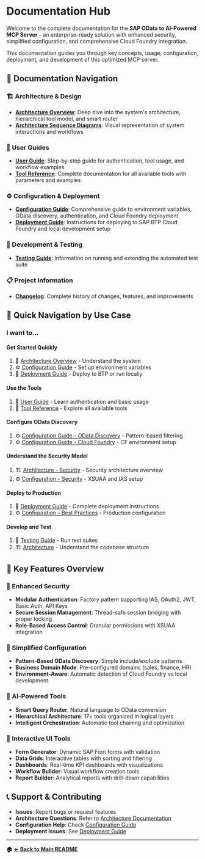 # Documentation Hub

Welcome to the complete documentation for the **SAP OData to AI-Powered MCP Server** - an enterprise-ready solution with enhanced security, simplified configuration, and comprehensive Cloud Foundry integration.

This documentation guides you through key concepts, usage, configuration, deployment, and development of this optimized MCP server.

## 📖 Documentation Navigation

### 🏗️ Architecture & Design
- **[Architecture Overview](./ARCHITECTURE.md)**: Deep dive into the system's architecture, hierarchical tool model, and smart router
- **[Architecture Sequence Diagrams](./ARCHITECTURE-SEQUENCE-DIAGRAMS.md)**: Visual representation of system interactions and workflows

### 👥 User Guides
- **[User Guide](./USER_GUIDE.md)**: Step-by-step guide for authentication, tool usage, and workflow examples
- **[Tool Reference](./TOOL_REFERENCE.md)**: Complete documentation for all available tools with parameters and examples

### ⚙️ Configuration & Deployment
- **[Configuration Guide](./CONFIGURATION.md)**: Comprehensive guide to environment variables, OData discovery, authentication, and Cloud Foundry deployment
- **[Deployment Guide](./DEPLOYMENT.md)**: Instructions for deploying to SAP BTP Cloud Foundry and local development setup

### 🧪 Development & Testing
- **[Testing Guide](./guides/TESTING.md)**: Information on running and extending the automated test suite

### 📋 Project Information
- **[Changelog](./CHANGELOG.md)**: Complete history of changes, features, and improvements

## 🚀 Quick Navigation by Use Case

### I want to...

#### **Get Started Quickly**
1. 📖 [Architecture Overview](./ARCHITECTURE.md) - Understand the system
2. ⚙️ [Configuration Guide](./CONFIGURATION.md) - Set up environment variables
3. 🚀 [Deployment Guide](./DEPLOYMENT.md) - Deploy to BTP or run locally

#### **Use the Tools**
1. 👥 [User Guide](./USER_GUIDE.md) - Learn authentication and basic usage
2. 🔧 [Tool Reference](./TOOL_REFERENCE.md) - Explore all available tools

#### **Configure OData Discovery**
1. ⚙️ [Configuration Guide - OData Discovery](./CONFIGURATION.md#odata-discovery-configuration) - Pattern-based filtering
2. ⚙️ [Configuration Guide - Cloud Foundry](./CONFIGURATION.md#cloud-foundry-deployment) - CF environment setup

#### **Understand the Security Model**
1. 🏗️ [Architecture - Security](./ARCHITECTURE.md) - Security architecture overview
2. ⚙️ [Configuration - Security](./CONFIGURATION.md#security-configuration) - XSUAA and IAS setup

#### **Deploy to Production**
1. 🚀 [Deployment Guide](./DEPLOYMENT.md) - Complete deployment instructions
2. ⚙️ [Configuration - Best Practices](./CONFIGURATION.md#best-practices-for-production) - Production configuration

#### **Develop and Test**
1. 🧪 [Testing Guide](./guides/TESTING.md) - Run test suites
2. 🏗️ [Architecture](./ARCHITECTURE.md) - Understand the codebase structure

## 🔑 Key Features Overview

### 🔐 Enhanced Security
- **Modular Authentication**: Factory pattern supporting IAS, OAuth2, JWT, Basic Auth, API Keys
- **Secure Session Management**: Thread-safe session bridging with proper locking
- **Role-Based Access Control**: Granular permissions with XSUAA integration

### 🎯 Simplified Configuration
- **Pattern-Based OData Discovery**: Simple include/exclude patterns
- **Business Domain Mode**: Pre-configured domains (sales, finance, HR)
- **Environment-Aware**: Automatic detection of Cloud Foundry vs local development

### 🧠 AI-Powered Tools
- **Smart Query Router**: Natural language to OData conversion
- **Hierarchical Architecture**: 17+ tools organized in logical layers
- **Intelligent Orchestration**: Automatic tool chaining and optimization

### 🎨 Interactive UI Tools
- **Form Generator**: Dynamic SAP Fiori forms with validation
- **Data Grids**: Interactive tables with sorting and filtering
- **Dashboards**: Real-time KPI dashboards with visualizations
- **Workflow Builder**: Visual workflow creation tools
- **Report Builder**: Analytical reports with drill-down capabilities

## 📞 Support & Contributing

- **Issues**: Report bugs or request features
- **Architecture Questions**: Refer to [Architecture Documentation](./ARCHITECTURE.md)
- **Configuration Help**: Check [Configuration Guide](./CONFIGURATION.md)
- **Deployment Issues**: See [Deployment Guide](./DEPLOYMENT.md)

---

**🏠 [← Back to Main README](../README.md)**